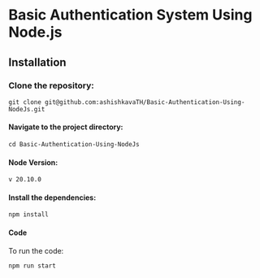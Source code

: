 # Basic Authentication System Using Node.js

## Installation

### Clone the repository:

```shell
git clone git@github.com:ashishkavaTH/Basic-Authentication-Using-NodeJs.git
```

#### Navigate to the project directory:

```shell
cd Basic-Authentication-Using-NodeJs
```

#### Node Version:

```shell
v 20.10.0
```

#### Install the dependencies:

```shell
npm install
```

#### Code

To run the code:

```
npm run start
```
